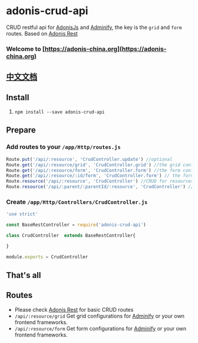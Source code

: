 # adonis-crud-api
CRUD restful api for [AdonisJs](http://www.adonisjs.com/) and [Adminify](https://github.com/wxs77577/adminify), the key is the `grid` and `form` routes.  Based on [Adonis Rest](https://github.com/wxs77577/adonis-rest)

### Welcome to [https://adonis-china.org](https://adonis-china.org)

## [中文文档](README_CN.md)

## Install

1. `npm install --save adonis-crud-api`

## Prepare

### Add routes to your `/app/Http/routes.js` 
``` javascript
Route.put('/api/:resource', 'CrudController.update') //optional
Route.get('/api/:resource/grid', 'CrudController.grid') //the grid configurations for the list grid view
Route.get('/api/:resource/form', 'CrudController.form') //the form configurations for create
Route.get('/api/:resource/:id/form', 'CrudController.form') // the form configurations for edit
Route.resource('/api/:resource', 'CrudController') //CRUD for resources
Route.resource('/api/:parent/:parentId/:resource', 'CrudController') //CRUD for netsted resource (In Progress...)
```
### Create `/app/Http/Controllers/CrudController.js`

``` javascript
'use strict'

const BaseRestController = require('adonis-crud-api')

class CrudController  extends BaseRestController{

}

module.exports = CrudController
```

## That's all

## Routes
- Please check [Adonis Rest](https://github.com/wxs77577/adonis-rest) for basic CRUD routes
- `/api/:resource/grid` Get grid configurations for [Adminify](https://github.com/wxs77577/adminify) or your own frontend frameworks.
- `/api/:resource/form` Get form configurations for [Adminify](https://github.com/wxs77577/adminify) or your own frontend frameworks.


